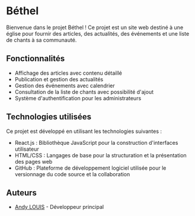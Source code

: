 # Béthel

Bienvenue dans le projet Béthel ! Ce projet est un site web destiné à une église pour fournir des articles, des actualités, des événements et une liste de chants à sa communauté.

## Fonctionnalités

- Affichage des articles avec contenu détaillé
- Publication et gestion des actualités
- Gestion des événements avec calendrier
- Consultation de la liste de chants avec possibilité d'ajout
- Système d'authentification pour les administrateurs

## Technologies utilisées

Ce projet est développé en utilisant les technologies suivantes :

- React.js : Bibliothèque JavaScript pour la construction d'interfaces utilisateur
- HTML/CSS : Langages de base pour la structuration et la présentation des pages web
- GitHub : Plateforme de développement logiciel utilisée pour le versionnage du code source et la collaboration

## Auteurs

- [Andy LOUIS](https://github.com/LowkeyAlways) - Développeur principal

